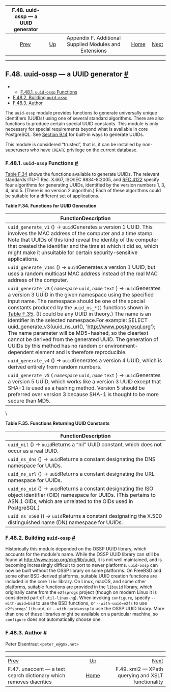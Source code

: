 <!--?xml version="1.0" encoding="UTF-8" standalone="no"?-->

|                              F.48. uuid-ossp — a UUID generator                             |                                                                             |                                                        |                                                       |                                                                         |
| :-----------------------------------------------------------------------------------------: | :-------------------------------------------------------------------------- | :----------------------------------------------------: | ----------------------------------------------------: | ----------------------------------------------------------------------: |
| [Prev](unaccent.html "F.47. unaccent — a text search dictionary which removes diacritics")  | [Up](contrib.html "Appendix F. Additional Supplied Modules and Extensions") | Appendix F. Additional Supplied Modules and Extensions | [Home](index.html "PostgreSQL 17devel Documentation") |  [Next](xml2.html "F.49. xml2 — XPath querying and XSLT functionality") |

***

## F.48. uuid-ossp — a UUID generator [#](#UUID-OSSP)

  * *   [F.48.1. `uuid-ossp` Functions](uuid-ossp.html#UUID-OSSP-FUNCTIONS-SECT)
  * [F.48.2. Building `uuid-ossp`](uuid-ossp.html#UUID-OSSP-BUILDING)
  * [F.48.3. Author](uuid-ossp.html#UUID-OSSP-AUTHOR)

The `uuid-ossp` module provides functions to generate universally unique identifiers (UUIDs) using one of several standard algorithms. There are also functions to produce certain special UUID constants. This module is only necessary for special requirements beyond what is available in core PostgreSQL. See [Section 9.14](functions-uuid.html "9.14. UUID Functions") for built-in ways to generate UUIDs.

This module is considered “trusted”, that is, it can be installed by non-superusers who have `CREATE` privilege on the current database.

### F.48.1. `uuid-ossp` Functions [#](#UUID-OSSP-FUNCTIONS-SECT)

[Table F.34](uuid-ossp.html#UUID-OSSP-FUNCTIONS "Table F.34. Functions for UUID Generation") shows the functions available to generate UUIDs. The relevant standards ITU-T Rec. X.667, ISO/IEC 9834-8:2005, and [RFC 4122](https://tools.ietf.org/html/rfc4122) specify four algorithms for generating UUIDs, identified by the version numbers 1, 3, 4, and 5. (There is no version 2 algorithm.) Each of these algorithms could be suitable for a different set of applications.

**Table F.34. Functions for UUID Generation**

| FunctionDescription                                                                                                                                                                                                                                                                                                                                                                                                                                                                                                                                                                                                                                                                                                                                                     |
| ----------------------------------------------------------------------------------------------------------------------------------------------------------------------------------------------------------------------------------------------------------------------------------------------------------------------------------------------------------------------------------------------------------------------------------------------------------------------------------------------------------------------------------------------------------------------------------------------------------------------------------------------------------------------------------------------------------------------------------------------------------------------- |
| `uuid_generate_v1` () → `uuid`Generates a version 1 UUID. This involves the MAC address of the computer and a time stamp. Note that UUIDs of this kind reveal the identity of the computer that created the identifier and the time at which it did so, which might make it unsuitable for certain security-sensitive applications.                                                                                                                                                                                                                                                                                                                                                                                                                                 |
| `uuid_generate_v1mc` () → `uuid`Generates a version 1 UUID, but uses a random multicast MAC address instead of the real MAC address of the computer.                                                                                                                                                                                                                                                                                                                                                                                                                                                                                                                                                                                                                |
| `uuid_generate_v3` ( *`namespace`* `uuid`, *`name`* `text` ) → `uuid`Generates a version 3 UUID in the given namespace using the specified input name. The namespace should be one of the special constants produced by the `uuid_ns_*()` functions shown in [Table F.35](uuid-ossp.html#UUID-OSSP-CONSTANTS "Table F.35. Functions Returning UUID Constants"). (It could be any UUID in theory.) The name is an identifier in the selected namespace.For example:     SELECT uuid_generate_v3(uuid_ns_url(), '<http://www.postgresql.org>'); The name parameter will be MD5-hashed, so the cleartext cannot be derived from the generated UUID. The generation of UUIDs by this method has no random or environment-dependent element and is therefore reproducible. |
| `uuid_generate_v4` () → `uuid`Generates a version 4 UUID, which is derived entirely from random numbers.                                                                                                                                                                                                                                                                                                                                                                                                                                                                                                                                                                                                                                                                |
| `uuid_generate_v5` ( *`namespace`* `uuid`, *`name`* `text` ) → `uuid`Generates a version 5 UUID, which works like a version 3 UUID except that SHA-1 is used as a hashing method. Version 5 should be preferred over version 3 because SHA-1 is thought to be more secure than MD5.                                                                                                                                                                                                                                                                                                                                                                                                                                                                                     |

\

**Table F.35. Functions Returning UUID Constants**

| FunctionDescription                                                                                                                                                                             |
| ----------------------------------------------------------------------------------------------------------------------------------------------------------------------------------------------- |
| `uuid_nil` () → `uuid`Returns a “nil” UUID constant, which does not occur as a real UUID.                                                                                                       |
| `uuid_ns_dns` () → `uuid`Returns a constant designating the DNS namespace for UUIDs.                                                                                                            |
| `uuid_ns_url` () → `uuid`Returns a constant designating the URL namespace for UUIDs.                                                                                                            |
| `uuid_ns_oid` () → `uuid`Returns a constant designating the ISO object identifier (OID) namespace for UUIDs. (This pertains to ASN.1 OIDs, which are unrelated to the OIDs used in PostgreSQL.) |
| `uuid_ns_x500` () → `uuid`Returns a constant designating the X.500 distinguished name (DN) namespace for UUIDs.                                                                                 |

### F.48.2. Building `uuid-ossp` [#](#UUID-OSSP-BUILDING)

Historically this module depended on the OSSP UUID library, which accounts for the module's name. While the OSSP UUID library can still be found at <http://www.ossp.org/pkg/lib/uuid/>, it is not well maintained, and is becoming increasingly difficult to port to newer platforms. `uuid-ossp` can now be built without the OSSP library on some platforms. On FreeBSD and some other BSD-derived platforms, suitable UUID creation functions are included in the core `libc` library. On Linux, macOS, and some other platforms, suitable functions are provided in the `libuuid` library, which originally came from the `e2fsprogs` project (though on modern Linux it is considered part of `util-linux-ng`). When invoking `configure`, specify `--with-uuid=bsd` to use the BSD functions, or `--with-uuid=e2fs` to use `e2fsprogs`' `libuuid`, or `--with-uuid=ossp` to use the OSSP UUID library. More than one of these libraries might be available on a particular machine, so `configure` does not automatically choose one.

### F.48.3. Author [#](#UUID-OSSP-AUTHOR)

Peter Eisentraut `<peter_e@gmx.net>`

***

|                                                                                             |                                                                             |                                                                         |
| :------------------------------------------------------------------------------------------ | :-------------------------------------------------------------------------: | ----------------------------------------------------------------------: |
| [Prev](unaccent.html "F.47. unaccent — a text search dictionary which removes diacritics")  | [Up](contrib.html "Appendix F. Additional Supplied Modules and Extensions") |  [Next](xml2.html "F.49. xml2 — XPath querying and XSLT functionality") |
| F.47. unaccent — a text search dictionary which removes diacritics                          |            [Home](index.html "PostgreSQL 17devel Documentation")            |                      F.49. xml2 — XPath querying and XSLT functionality |
